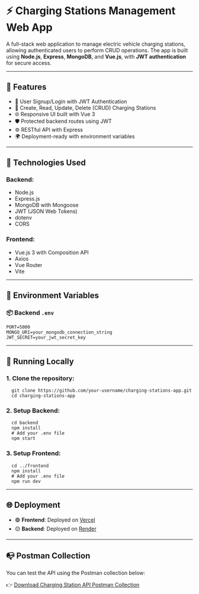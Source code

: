 # ⚡ Charging Stations Management Web App

A full-stack web application to manage electric vehicle charging stations, allowing authenticated users to perform CRUD operations. The app is built using **Node.js**, **Express**, **MongoDB**, and **Vue.js**, with **JWT authentication** for secure access.

---

## 🚀 Features

- 🔐 User Signup/Login with JWT Authentication
- 📄 Create, Read, Update, Delete (CRUD) Charging Stations
- 🌐 Responsive UI built with Vue 3
- 🛡️ Protected backend routes using JWT
- ⚙️ RESTful API with Express
- 🌍 Deployment-ready with environment variables

---

## 🔧 Technologies Used

### Backend:
- Node.js
- Express.js
- MongoDB with Mongoose
- JWT (JSON Web Tokens)
- dotenv
- CORS

### Frontend:
- Vue.js 3 with Composition API
- Axios
- Vue Router
- Vite

---

## 🔑 Environment Variables

### 📦 Backend `.env`
    PORT=5000
    MONGO_URI=your_mongodb_connection_string
    JWT_SECRET=your_jwt_secret_key
-----

## 🧪 Running Locally
### 1. Clone the repository:
      git clone https://github.com/your-username/charging-stations-app.git
      cd charging-stations-app

### 2. Setup Backend:
      cd backend
      npm install
      # Add your .env file
      npm start

### 3. Setup Frontend:
      cd ../frontend
      npm install
      # Add your .env file
      npm run dev

-----

## 🌐 Deployment

- 🟢 **Frontend**: Deployed on [Vercel](https://charging-stations-zeta.vercel.app/)
- 🟡 **Backend**: Deployed on [Render](https://charging-stations-9su7.onrender.com)

-----

## 📭 Postman Collection

You can test the API using the Postman collection below:

👉 [Download Charging Station API Postman Collection](ChargingStationAPI.postman_collection.json)

